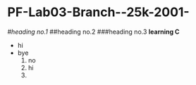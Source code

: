# PF-Lab03-Branch--25k-2001-
_#heading no.1_
##heading no.2
###heading no.3
**learning C**
* hi
* bye
  1. no
  2. hi
  3. 
